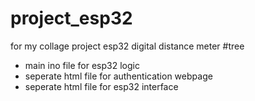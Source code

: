 # project_esp32
for my collage project esp32 digital distance meter
#tree
- main ino file for esp32 logic
- seperate html file for authentication webpage
- seperate html file for esp32 interface
